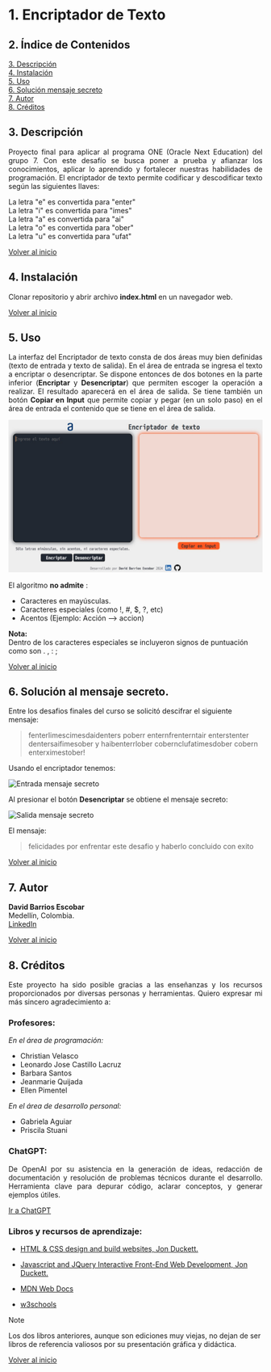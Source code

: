 # 1. Encriptador de Texto

## 2. Índice de Contenidos
[3. Descripción](#3-descripción)  
[4. Instalación](#4-instalación)  
[5. Uso](#5-uso)  
[6. Solución mensaje secreto](#6-solución-al-mensaje-secreto)  
[7. Autor](#7-autor)  
[8. Créditos](#8-créditos)  




## 3. Descripción
<p style="text-align: justify;"> 
Proyecto final para aplicar al programa ONE (Oracle Next Education) del grupo 7.  
Con este desafío se busca poner a prueba y afianzar los conocimientos, aplicar lo aprendido y fortalecer nuestras habilidades de programación.  
El encriptador de texto permite codificar y descodificar texto según las siguientes llaves:
</p>

La letra "e" es convertida para "enter"  
La letra "i" es convertida para "imes"  
La letra "a" es convertida para "ai"  
La letra "o" es convertida para "ober"  
La letra "u" es convertida para "ufat"  

[Volver al inicio](#1-encriptador-de-texto)


## 4. Instalación
Clonar repositorio y abrir archivo **index.html** en un navegador web.   

[Volver al inicio](#1-encriptador-de-texto)


## 5. Uso
<p style="text-align: justify;"> 
La interfaz del Encriptador de texto consta de dos áreas muy bien definidas (texto de entrada y texto de salida). En el área de entrada se ingresa el texto a encriptar o desencriptar. Se dispone entonces de dos botones en la parte inferior (<b>Encriptar</b> y <b>Desencriptar</b>) que permiten escoger la operación a realizar. El resultado aparecerá en el área de salida.  
Se tiene también un botón <b>Copiar en Input</b> que permite copiar y pegar (en un solo paso) en el área de entrada el contenido que se tiene en el área de salida.  
</p>  
 
![Pantalla Ppal](./images/Pantalla%20Principal%20Encriptador.jpg)

El algoritmo **no admite** :  
* Caracteres en mayúsculas.
* Caracteres especiales (como !, #, $, ?, etc)
* Acentos (Ejemplo: Acción --> accion) 

**Nota:**  
Dentro de los caracteres especiales se incluyeron signos de puntuación como son . , : ;

[Volver al inicio](#1-encriptador-de-texto)  

## 6. Solución al mensaje secreto. 

Entre los desafios finales del curso se solicitó descifrar el siguiente mensaje:  
> fenterlimescimesdaidenters poberr enternfrenterntair enterstenter dentersaifimesober y haibenterrlober cobernclufatimesdober cobern enterximestober!  

Usando el encriptador tenemos:  

![Entrada mensaje secreto](./images/Solución%20Mensaje%20Secreto_Entrada.jpg)

Al presionar el botón **Desencriptar** se obtiene el mensaje secreto:  

![Salida mensaje secreto](./images/Solución%20Mensaje%20Secreto_Salida.jpg)  

El mensaje:  
> felicidades por enfrentar este desafio y haberlo concluido con exito  

[Volver al inicio](#1-encriptador-de-texto)

## 7. Autor
**David Barrios Escobar**  
Medellín, Colombia.   
<a href="http://www.linkedin.com/in/david-barrios-escobar-fust-meceng" target="_blank">LinkedIn</a>

[Volver al inicio](#1-encriptador-de-texto)  


## 8. Créditos

<p style="text-align: justify;">Este proyecto ha sido posible gracias a las enseñanzas y los recursos proporcionados por diversas personas y herramientas. Quiero expresar mi más sincero agradecimiento a: </p>

### **Profesores:**  

*En el área de programación:*  

* Christian Velasco  
* Leonardo Jose Castillo Lacruz  
* Barbara Santos  
* Jeanmarie Quijada  
* Ellen Pimentel  

*En el área de desarrollo personal:*  
* Gabriela Aguiar
* Priscila Stuani  

### **ChatGPT:** 
<p style="text-align: justify;"> 
De OpenAI por su asistencia en la generación de ideas, redacción de documentación y resolución de problemas técnicos durante el desarrollo. Herramienta clave para depurar código, aclarar conceptos, y generar ejemplos útiles.  

<a href="https://chatgpt.com/" target="_blank">Ir a ChatGPT</a> 
</p> 

### **Libros y recursos de aprendizaje:**
* <a href="https://www.amazon.com/-/es/Jon-Duckett/dp/1118008189/ref=sr_1_1?crid=1OXQWZ0ZEJLBG&dib=eyJ2IjoiMSJ9.kfJtBkc0LXPncp07HW7IsJt6WEruIbkbSTO-TF7PT74aoa21QxKyThuoClkElBEzn6ZHwEh4x1uurhDrx5ijPmDSUJovShC30PyThrp_TJ2geG5BtwD6EXq2VQYj0TNS030-ytA3q9SgFKK_XkH8WnAC5Osfap1oe3UmKjiR_MQg0s30ZzsMPWGs8yeEfScGVvz1XQ1CTXHMuBsJS7C0JQElULQtW061azbBqPRJB1Y.eCKR0yi2jv1mtYw5ztO776P7J-gVEwzm0GO-fp6xiMw&dib_tag=se&keywords=html+%26+css+design+and+build+websites%2C+jon+duckett&qid=1723299065&sprefix=%2Caps%2C218&sr=8-1" target="_blank"> HTML & CSS design and build websites, Jon Duckett. </a>  

* <a href="https://www.amazon.com/-/es/Jon-Duckett/dp/1118531647/ref=sr_1_1?__mk_es_US=%C3%85M%C3%85%C5%BD%C3%95%C3%91&crid=LQD3WM16YERT&dib=eyJ2IjoiMSJ9.xGQThA1Gc1FHfA6_fUhQzoJX9C71-GcBkZVk18ugY5AgYR79vP5Zh3HnHo_mVV0-5gfbOqkhZzQ6xnAsfU9p-uQthB7pqxbxMWQhGZq-EG2-ZLzkcz5ckMaDZ8k3Lk1d8yhn9uPPPty-ok62LGXHmgUBni8wLr_09EhyXA8KjaFdwG2XdQYaYnfvJ4NZlrbGTmyykLB_I9DElh6KN_cULA.1WWOR7715EGkSD-YeERQ-uCCguOP0EIhbK3wWL4KxDc&dib_tag=se&keywords=Javascript+and+JQuery+Interactive+Front-End+Web+Development%2C+Jon+Duckett.&qid=1723299120&sprefix=javascript+and+jquery+interactive+front-end+web+development%2C+jon+duckett.%2Caps%2C388&sr=8-1" target="_blank"> Javascript and JQuery Interactive Front-End Web Development, Jon Duckett. </a>

* <a href="https://developer.mozilla.org/en-US/docs/Web" target="_blank"> MDN Web Docs </a>

* <a href="https://www.w3schools.com/" target="_blank"> w3schools </a>

> [!Note]
> Los dos libros anteriores, aunque son ediciones muy viejas, no dejan de ser libros de referencia valiosos por su presentación gráfica y didáctica. 

[Volver al inicio](#1-encriptador-de-texto)